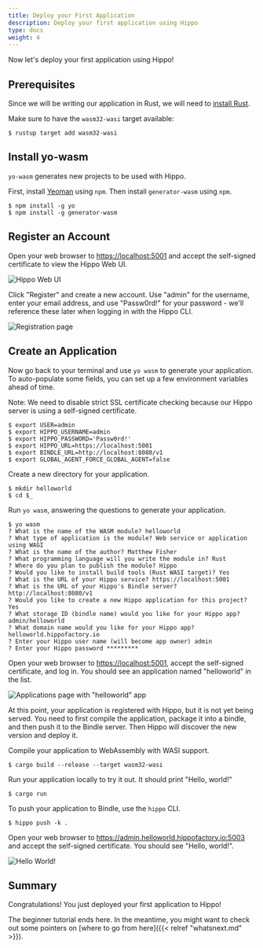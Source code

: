 ```yaml
---
title: Deploy your First Application
description: Deploy your first application using Hippo
type: docs
weight: 4
---
```


Now let's deploy your first application using Hippo!

## Prerequisites

Since we will be writing our application in Rust, we will need to [install
Rust](https://www.rust-lang.org/).

Make sure to have the `wasm32-wasi` target available:

```console
$ rustup target add wasm32-wasi
```
## Install yo-wasm

`yo-wasm` generates new projects to be used with Hippo.

First, install [Yeoman](http://yeoman.io/) using `npm`. Then install
`generator-wasm` using `npm`.

```console
$ npm install -g yo
$ npm install -g generator-wasm
```

## Register an Account

Open your web browser to <https://localhost:5001> and accept the self-signed
certificate to view the Hippo Web UI.

![Hippo Web UI](/images/hippo-ui-not-logged-in.png)

Click "Register" and create a new account. Use "admin" for the username, enter
your email address, and use "Passw0rd!" for your password - we'll reference
these later when logging in with the Hippo CLI.

![Registration page](/images/hippo-register-account.png)

## Create an Application

Now go back to your terminal and use `yo wasm` to generate your application. To
auto-populate some fields, you can set up a few environment variables ahead of
time.

Note: We need to disable strict SSL certificate checking because our Hippo
server is using a self-signed certificate.

```console
$ export USER=admin
$ export HIPPO_USERNAME=admin
$ export HIPPO_PASSWORD='Passw0rd!'
$ export HIPPO_URL=https://localhost:5001
$ export BINDLE_URL=http://localhost:8080/v1
$ export GLOBAL_AGENT_FORCE_GLOBAL_AGENT=false
```

Create a new directory for your application.

```console
$ mkdir helloworld
$ cd $_
```

Run `yo wasm`, answering the questions to generate your application.

```console
$ yo wasm
? What is the name of the WASM module? helloworld
? What type of application is the module? Web service or application using WAGI
? What is the name of the author? Matthew Fisher
? What programming language will you write the module in? Rust
? Where do you plan to publish the module? Hippo
? Would you like to install build tools (Rust WASI target)? Yes
? What is the URL of your Hippo service? https://localhost:5001
? What is the URL of your Hippo's Bindle server? http://localhost:8080/v1
? Would you like to create a new Hippo application for this project? Yes
? What storage ID (bindle name) would you like for your Hippo app? admin/helloworld
? What domain name would you like for your Hippo app? helloworld.hippofactory.io
? Enter your Hippo user name (will become app owner) admin
? Enter your Hippo password *********
```

Open your web browser to <https://localhost:5001>, accept the self-signed
certificate, and log in. You should see an application named "helloworld" in
the list.

![Applications page with "helloworld" app](/images/hippo-applications-with-helloworld.png)

At this point, your application is registered with Hippo, but it is not yet
being served. You need to first compile the application, package it into a
bindle, and then push it to the Bindle server. Then Hippo will discover the new
version and deploy it.

Compile your application to WebAssembly with WASI support.

```console
$ cargo build --release --target wasm32-wasi
```

Run your application locally to try it out. It should print "Hello, world!"

```console
$ cargo run
```

To push your application to Bindle, use the `hippo` CLI.

```console
$ hippo push -k .
```

Open your web browser to <https://admin.helloworld.hippofactory.io:5003> and
accept the self-signed certificate. You should see "Hello, world!".

![Hello World!](/images/hello-world.png)

## Summary

Congratulations! You just deployed your first application to Hippo!

The beginner tutorial ends here. In the meantime, you might want to check out
some pointers on [where to go from here]({{< relref "whatsnext.md" >}}).
